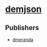 # [demjson](https://pypi.org/project/demjson)



## Publishers
- [dmeranda](https://pypi.org/user/dmeranda)

